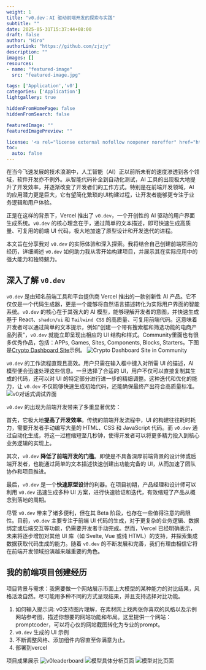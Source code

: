 ```yaml
---
weight: 1
title: "v0.dev：AI 驱动前端开发的探索与实践"
subtitle: ""
date: 2025-05-31T15:37:44+08:00
draft: false
author: "Hiro"
authorLink: "https://github.com/zjzjy"
description: ""
images: []
resources:
- name: "featured-image"
  src: "featured-image.jpg"

tags: ['Application','v0']
categories: ['Application']
lightgallery: true

hiddenFromHomePage: false
hiddenFromSearch: false

featuredImage: ""
featuredImagePreview: ""

license: '<a rel="license external nofollow noopener noreffer" href="https://creativecommons.org/licenses/by-nc/4.0/" target="_blank">CC BY-NC 4.0</a>'
toc:
  auto: false
---
```

在当今飞速发展的技术浪潮中，人工智能（AI）正以前所未有的速度渗透到各个领域，软件开发亦不例外。从智能代码补全到自动化测试，AI 工具的出现极大地提升了开发效率，并逐渐改变了开发者们的工作方式。特别是在前端开发领域，AI 的应用潜力更是巨大，它有望简化繁琐的UI构建过程，让开发者能够更专注于业务逻辑和用户体验。

正是在这样的背景下，Vercel 推出了 `v0.dev`，一个开创性的 AI 驱动的用户界面生成系统。`v0.dev` 的核心理念在于，通过简单的文本描述，即可快速生成高质量、可复用的前端 UI 代码，极大地加速了原型设计和开发迭代的进程。

本文旨在分享我对 `v0.dev` 的实际体验和深入探索。我将结合自己创建前端项目的经历，详细阐述 `v0.dev` 如何助力我从零开始构建项目，并展示其在实际应用中的强大能力和独特魅力。

## 深入了解 `v0.dev`

`v0.dev` 是由知名前端工具和平台提供商 Vercel 推出的一款创新性 AI 产品。它不仅仅是一个代码生成器，更是一个能够将自然语言描述转化为实际用户界面的智能系统。`v0.dev` 的核心在于其强大的 AI 模型，能够理解开发者的意图，并快速生成基于 React、`shadcn/ui` 和 `Tailwind CSS` 的高质量、可复用前端代码。这意味着开发者可以通过简单的文本提示，例如"创建一个带有搜索框和筛选功能的电商产品列表"，`v0.dev` 就能立即呈现出相应的 UI 结构和样式。Community里面也有很多优秀作品，包括：APPs, Games, Sites, Components, Blocks, Starters。下图是[Crypto Dashboard Site](https://v0.dev/community/crypto-dashboard-JfGEPnqVAVL)示例。
![Crypto Dashboard Site in Community](images/Crypto%20Dashboard.png)


`v0.dev` 的工作流程直观且高效。用户只需在输入框中键入对所需 UI 的描述，AI 模型便会迅速处理这些信息。一旦选择了合适的 UI，用户不仅可以直接复制其生成的代码，还可以对 UI 的特定部分进行进一步的精细调整。这种迭代和优化的能力，让 `v0.dev` 不仅能够快速生成初始代码，还能确保最终产出符合高质量标准。
![v0对话式调试界面](images/v0对话式.png)



`v0.dev` 的出现为前端开发带来了多重显著优势：

首先，它极大地**提高了开发效率**。传统的前端开发流程中，UI 的构建往往耗时耗力，需要开发者手动编写大量的 HTML、CSS 和 JavaScript 代码。而 `v0.dev` 通过自动化生成，将这一过程缩短至几秒钟，使得开发者可以将更多精力投入到核心业务逻辑的实现上。

其次，`v0.dev` **降低了前端开发的门槛**。即使是不具备深厚前端背景的设计师或后端开发者，也能通过简单的文本描述快速创建出功能完备的 UI，从而加速了团队协作和项目推进。

最后，`v0.dev` 是一个**快速原型设计**的利器。在项目初期，产品经理和设计师可以利用 `v0.dev` 迅速生成多种 UI 方案，进行快速验证和迭代，有效缩短了产品从概念到落地的周期。


尽管 `v0.dev` 带来了诸多便利，但在其 Beta 阶段，也存在一些值得注意的局限性。目前，`v0.dev` 主要专注于前端 UI 代码的生成，对于更复杂的业务逻辑、数据绑定或后端交互等功能，仍需要开发者手动完成。然而，Vercel 已经明确表示，未来将逐步增加对其他 UI 库（如 Svelte, Vue 或纯 HTML）的支持，并探索集成数据获取代码生成的能力。随着 `v0.dev` 的不断发展和完善，我们有理由相信它将在前端开发领域扮演越来越重要的角色。

## 我的前端项目创建经历
项目背景与需求：我需要做一个网站展示市面上大模型的某种能力的对比结果，风格活泼自然。尽可能用多种不同的方式呈现结果，并且支持选择对比功能。

1. 如何输入提示词: v0支持图片理解，在素材网上找两张你喜欢的风格以及示例网站参考图，描述你想要的网站功能和布局。这里提供一个网站：promptcoder，可以将心仪的网站截图转化为专业的prompt。
2.  `v0.dev` 生成的 UI 示例
3.  不断调整风格、添加组件内容直至你满意为止。
4.  部署到vercel

项目成果展示 
![v0leaderboard](images/v0leaderboard.png)
![模型具体分析页面](images/v0模型具体分析.png)
![模型对比页面](images/v0模型对比.png)

